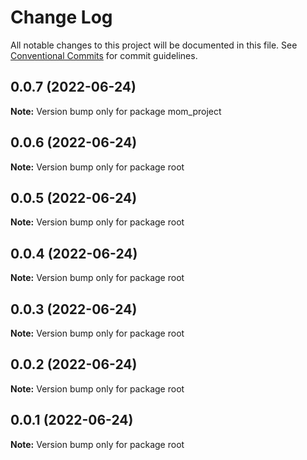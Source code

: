 # Change Log

All notable changes to this project will be documented in this file.
See [Conventional Commits](https://conventionalcommits.org) for commit guidelines.

## 0.0.7 (2022-06-24)

**Note:** Version bump only for package mom_project





## 0.0.6 (2022-06-24)

**Note:** Version bump only for package root





## 0.0.5 (2022-06-24)

**Note:** Version bump only for package root





## 0.0.4 (2022-06-24)

**Note:** Version bump only for package root





## 0.0.3 (2022-06-24)

**Note:** Version bump only for package root





## 0.0.2 (2022-06-24)

**Note:** Version bump only for package root





## 0.0.1 (2022-06-24)

**Note:** Version bump only for package root
